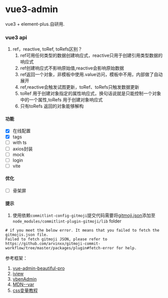 # vue3-admin
vue3 + element-plus.自研用.

### vue3 api

1. ref，reactive, toRef, toRefs区别？
    1. ref可用任何类型的数据创建响应式，reactive只用于创建引用类型数据的响应式
    2. ref创建响应式不影响原始值,reactive会影响原始数据
    3. ref返回一个对象，非模板中使用.value访问，模板中不用，内部做了自动展开
    4. ref,reactive会触发试图更新，toRef、toRefs只触发数据更新
    5. toRef 用于创建对象指定的属性响应式，换句话说就是只能控制一个对象中的一个属性,toRefs 用于创建对象响应式
    6. 只有toRefs 返回的对象能够解构


#### 功能

- [x] 在线配置
- [x] tags
- [ ] with ts
- [ ] axios封装
- [ ] mock
- [ ] login
- [ ] vite

#### 优化

- [ ] 骨架屏


#### 提示

1. 使用依赖`commitlint-config-gitmoji`提交代码需要将[gitmoji.json](https://raw.githubusercontent.com/carloscuesta/gitmoji/master/src/data/gitmojis.json)添加至`node_modules/commitlint-plugin-gitmoji/lib` folder

```
# if you meet the below error. It means that you failed to fetch the gitmojis.json file.
Failed to fetch gitmoji JSON, please refer to https://github.com/arvinxx/gitmoji-commit-workflow/tree/master/packages/plugin#fetch-error for help.

```



参考框架：

1. [vue-admin-beautiful-pro](https://chu1204505056.gitee.io/admin-pro/#/index)
2. [iview](https://adminpro.iviewui.com)
3. [vbenAdmin](https://vvbin.cn/next/#/dashboard/analysis)
4. [MDN--var](https://developer.mozilla.org/zh-CN/docs/Web/CSS/var())
5. [css变量教程](https://www.ruanyifeng.com/blog/2017/05/css-variables.html)
